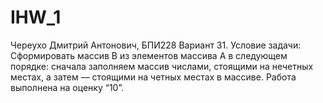 # IHW_1
Череухо Дмитрий Антонович, БПИ228
Вариант 31. Условие задачи: Сформировать массив B из элементов массива A в следующем порядке: сначала заполняем массив числами, стоящими на нечетных местах, а затем — стоящими на четных местах в массиве.
Работа выполнена на оценку “10”.


